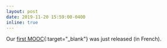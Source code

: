 ```yaml
---
layout: post
date: 2019-11-20 15:59:00-0400
inline: true
---
```


Our [first MOOC](https://moocs.unige.ch/liste-de-cours/liste-des-cours-3/troubles-du-spectre-de-lautisme-diagnostic){:target="\_blank"} was just released (in French).   
